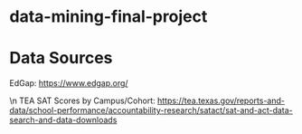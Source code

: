 # data-mining-final-project

# Data Sources
EdGap: https://www.edgap.org/

\n TEA SAT Scores by Campus/Cohort: https://tea.texas.gov/reports-and-data/school-performance/accountability-research/satact/sat-and-act-data-search-and-data-downloads


